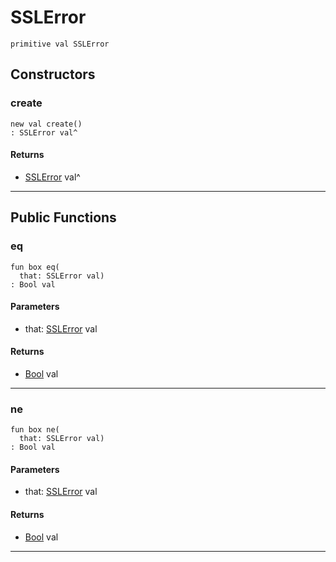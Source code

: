 # SSLError

```pony
primitive val SSLError
```

## Constructors

### create

```pony
new val create()
: SSLError val^
```

#### Returns

* [SSLError](net-ssl-SSLError) val^

---

## Public Functions

### eq

```pony
fun box eq(
  that: SSLError val)
: Bool val
```
#### Parameters

*   that: [SSLError](net-ssl-SSLError) val

#### Returns

* [Bool](builtin-Bool) val

---

### ne

```pony
fun box ne(
  that: SSLError val)
: Bool val
```
#### Parameters

*   that: [SSLError](net-ssl-SSLError) val

#### Returns

* [Bool](builtin-Bool) val

---

